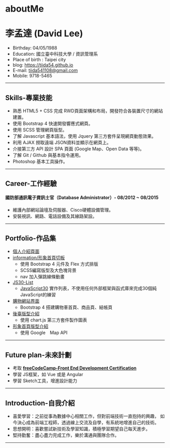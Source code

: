 # aboutMe
# 李孟達 (David Lee)

- Birthday: 04/05/1988
- Education: 國立臺中科技大學 / 資訊管理系
- Place of birth : Taipei city
- blog: https://tiida54.github.io
- E-mail: tiida541108@gmail.com
- Mobile: 9718-5465
<hr>

## Skills-專業技能
- 熟悉 HTML5 + CSS 完成 RWD頁面架構和布局，開發符合各裝置尺寸的網站建置。
- 使用 Bootstrap 4 快速開發響應式網頁。
- 使用 SCSS 管理網頁版型。
- 了解 Javascript 基本語法，使用 Jquery 第三方套件呈現網頁動態效果。
- 利用 AJAX 撈取遠端 JSON資料並顯示在網頁上。
- 介接第三方 API 設計 SPA 頁面 (Google Map、Open Data 等等)。
- 了解 Git / Github 與基本指令運用。
- Photoshop 基本工具操作。
<hr>

## Career-工作經驗

#### 國防部通訊電子資訊士官（Database Administrator）- 08/2012 ~ 08/2015

- 維護內部網站論壇及伺服器、Cisco硬體設備管理。
- 安裝視訊、網路、電話設備及其線路架設。
<hr>

## Portfolio-作品集
- [個人介紹頁面](https://tiida54.github.io/Personal-Profile/)
- [information/形象首頁切板](https://tiida54.github.io/Portfolio/information/comm-ez/)
    + 使用 Bootstrap 4 元件及 Flex 方式排版
    + SCSS編寫版型及大色塊背景
    + nav 加入彈跳線條動畫
- [JS30-List](https://tiida54.github.io/JavaScript30/Day00-Epilogue-List/JS30Day00.html)
    + [JavaScript30](https://github.com/wesbos/JavaScript30) 實作列表，不使用任何外部框架與函式庫來完成30個純JavaScript的練習
- [購物網站界面](https://tiida54.github.io/shoppingcart/)
    + Bootstrap 4 搭建購物車首頁、商品頁、結帳頁
- [後臺版型介紹](https://tiida54.github.io/dashboard/)
    + 使用 chart.js 第三方套件製作圖表
- [形象首頁版型介紹](https://tiida54.github.io/landingpage/)
    + 使用 Google　Map API 
<hr>

## Future plan-未來計劃
- 考取 [**freeCodeCamp-Front End Development Certification**](https://freecodecamp.cn/home)
- 學習 JS框架，如 Vue 或是 Angular
- 學習 Sketch工具，增進設計能力
<hr>

## Introduction-自我介紹
- 喜愛學習：之前從事為數據中心相關工作，但對前端技術一直抱持的興趣，
          如今決心成為前端工程師，透過線上交流及自學，有系統地增進自己的技術。
- 思想開明：喜歡嘗試新技術及學習知識，積極學習期望自己每天進步。
- 堅持勤奮：盡心盡力完成工作，樂於溝通與團隊合作。
<hr>
